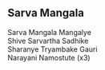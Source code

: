## Sarva Mangala


Sarva Mangala Mangalye  
Shive Sarvartha Sadhike  
Sharanye Tryambake Gauri  
Narayani Namostute (x3)

